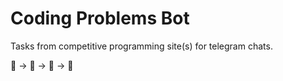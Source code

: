 # Coding Problems Bot

Tasks from competitive programming site(s) for telegram chats.

🍜 → 🛌 → 🤔 → 🔁
